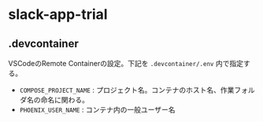 # slack-app-trial

## .devcontainer

VSCodeのRemote Containerの設定。下記を `.devcontainer/.env` 内で指定する。

- `COMPOSE_PROJECT_NAME` : プロジェクト名。コンテナのホスト名、作業フォルダ名の命名に関わる。
- `PHOENIX_USER_NAME` : コンテナ内の一般ユーザー名